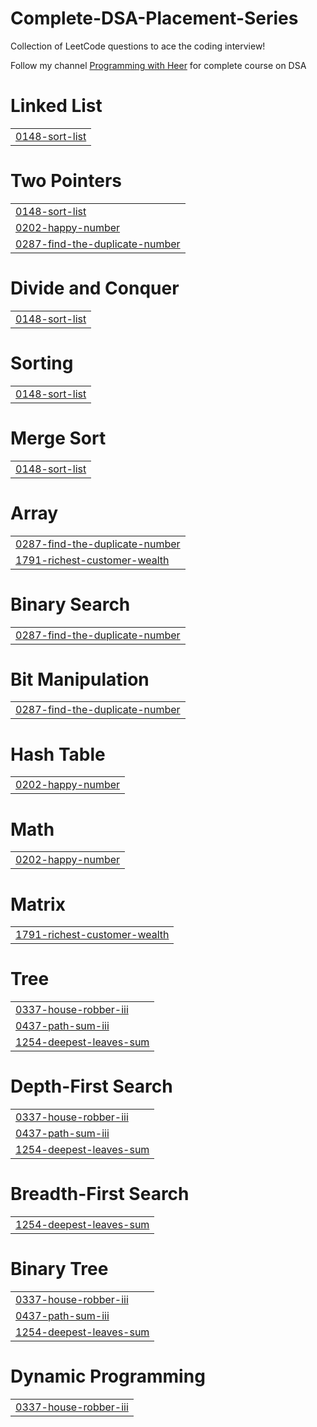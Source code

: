 # Complete-DSA-Placement-Series
Collection of LeetCode questions to ace the coding interview!

Follow my channel [Programming with Heer](https://www.youtube.com/@ProgrammingWithHeer) for complete course on DSA


# Linked List
|  |
| ------- |
| [0148-sort-list](https://github.com/HeerMehta/Complete-DSA-Placement-Series/tree/master/0148-sort-list) |
# Two Pointers
|  |
| ------- |
| [0148-sort-list](https://github.com/HeerMehta/Complete-DSA-Placement-Series/tree/master/0148-sort-list) |
| [0202-happy-number](https://github.com/HeerMehta/Complete-DSA-Placement-Series/tree/master/0202-happy-number) |
| [0287-find-the-duplicate-number](https://github.com/HeerMehta/Complete-DSA-Placement-Series/tree/master/0287-find-the-duplicate-number) |
# Divide and Conquer
|  |
| ------- |
| [0148-sort-list](https://github.com/HeerMehta/Complete-DSA-Placement-Series/tree/master/0148-sort-list) |
# Sorting
|  |
| ------- |
| [0148-sort-list](https://github.com/HeerMehta/Complete-DSA-Placement-Series/tree/master/0148-sort-list) |
# Merge Sort
|  |
| ------- |
| [0148-sort-list](https://github.com/HeerMehta/Complete-DSA-Placement-Series/tree/master/0148-sort-list) |
# Array
|  |
| ------- |
| [0287-find-the-duplicate-number](https://github.com/HeerMehta/Complete-DSA-Placement-Series/tree/master/0287-find-the-duplicate-number) |
| [1791-richest-customer-wealth](https://github.com/HeerMehta/Complete-DSA-Placement-Series/tree/master/1791-richest-customer-wealth) |
# Binary Search
|  |
| ------- |
| [0287-find-the-duplicate-number](https://github.com/HeerMehta/Complete-DSA-Placement-Series/tree/master/0287-find-the-duplicate-number) |
# Bit Manipulation
|  |
| ------- |
| [0287-find-the-duplicate-number](https://github.com/HeerMehta/Complete-DSA-Placement-Series/tree/master/0287-find-the-duplicate-number) |
# Hash Table
|  |
| ------- |
| [0202-happy-number](https://github.com/HeerMehta/Complete-DSA-Placement-Series/tree/master/0202-happy-number) |
# Math
|  |
| ------- |
| [0202-happy-number](https://github.com/HeerMehta/Complete-DSA-Placement-Series/tree/master/0202-happy-number) |
# Matrix
|  |
| ------- |
| [1791-richest-customer-wealth](https://github.com/HeerMehta/Complete-DSA-Placement-Series/tree/master/1791-richest-customer-wealth) |
# Tree
|  |
| ------- |
| [0337-house-robber-iii](https://github.com/HeerMehta/Complete-DSA-Placement-Series/tree/master/0337-house-robber-iii) |
| [0437-path-sum-iii](https://github.com/HeerMehta/Complete-DSA-Placement-Series/tree/master/0437-path-sum-iii) |
| [1254-deepest-leaves-sum](https://github.com/HeerMehta/Complete-DSA-Placement-Series/tree/master/1254-deepest-leaves-sum) |
# Depth-First Search
|  |
| ------- |
| [0337-house-robber-iii](https://github.com/HeerMehta/Complete-DSA-Placement-Series/tree/master/0337-house-robber-iii) |
| [0437-path-sum-iii](https://github.com/HeerMehta/Complete-DSA-Placement-Series/tree/master/0437-path-sum-iii) |
| [1254-deepest-leaves-sum](https://github.com/HeerMehta/Complete-DSA-Placement-Series/tree/master/1254-deepest-leaves-sum) |
# Breadth-First Search
|  |
| ------- |
| [1254-deepest-leaves-sum](https://github.com/HeerMehta/Complete-DSA-Placement-Series/tree/master/1254-deepest-leaves-sum) |
# Binary Tree
|  |
| ------- |
| [0337-house-robber-iii](https://github.com/HeerMehta/Complete-DSA-Placement-Series/tree/master/0337-house-robber-iii) |
| [0437-path-sum-iii](https://github.com/HeerMehta/Complete-DSA-Placement-Series/tree/master/0437-path-sum-iii) |
| [1254-deepest-leaves-sum](https://github.com/HeerMehta/Complete-DSA-Placement-Series/tree/master/1254-deepest-leaves-sum) |
# Dynamic Programming
|  |
| ------- |
| [0337-house-robber-iii](https://github.com/HeerMehta/Complete-DSA-Placement-Series/tree/master/0337-house-robber-iii) |